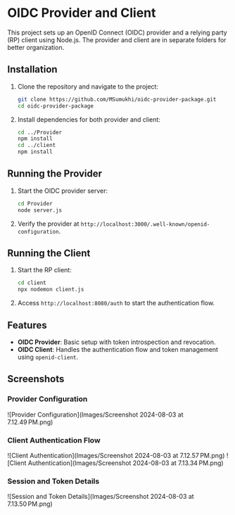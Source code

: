 # OIDC Provider and Client

This project sets up an OpenID Connect (OIDC) provider and a relying party (RP) client using Node.js. The provider and client are in separate folders for better organization.


## Installation

1. Clone the repository and navigate to the project:

    ```sh
    git clone https://github.com/MSumukhi/oidc-provider-package.git
    cd oidc-provider-package
    ```

2. Install dependencies for both provider and client:

    ```sh
    cd ../Provider
    npm install
    cd ../client
    npm install
    ```

## Running the Provider

1. Start the OIDC provider server:

    ```sh
    cd Provider
    node server.js
    ```

2. Verify the provider at `http://localhost:3000/.well-known/openid-configuration`.

## Running the Client

1. Start the RP client:

    ```sh
    cd client
    npx nodemon client.js
    ```

2. Access `http://localhost:8080/auth` to start the authentication flow.

## Features

- **OIDC Provider**: Basic setup with token introspection and revocation.
- **OIDC Client**: Handles the authentication flow and token management using `openid-client`.

## Screenshots

### Provider Configuration
![Provider Configuration](Images/Screenshot 2024-08-03 at 7.12.49 PM.png)

### Client Authentication Flow
![Client Authentication](Images/Screenshot 2024-08-03 at 7.12.57 PM.png)
![Client Authentication](Images/Screenshot 2024-08-03 at 7.13.34 PM.png)

### Session and Token Details
![Session and Token Details](Images/Screenshot 2024-08-03 at 7.13.50 PM.png)

